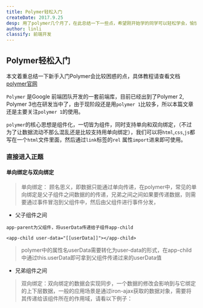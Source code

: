 ```yaml
---
title: Polymer轻松入门
createDate: 2017.9.25
desp: 用了polymer几个月了，在此总结一下一些点，希望刚开始学的同学可以轻松学会，愉快开发
author: linli
classify: 前端开发
---
```


## Polymer轻松入门

本文着重总结一下新手入门Polymer会比较困惑的点，具体教程请查看文档[polymer官网](https://www.polymer-project.org/1.0/docs/devguide/feature-overview)

`Polymer` 是Google 前端团队开发的一套前端库，目前已经出到了Polymer 2, Polymer 3也在研发当中了，由于现阶段还是用`polymer 1`比较多，所以本篇文章还是主要关注`polymer 1`的使用。

`polymer`的核心思想是组件化，一切皆为组件，同时支持单向和双向绑定，（不过为了让数据流动不那么混乱还是比较支持用单向绑定），我们可以将`html`,`css`,`js`都写在一个`html`文件里面，然后通过`link`标签的`rel` 属性`import`进来即可使用。

### 直接进入正题


#### 单向绑定与双向绑定

> 单向绑定： 顾名思义，即数据只能通过单向传递，在polymer中，常见的单向绑定是父子组件之间数据的的传递，兄弟之间之间如果要传递数据，则需要通过事件冒泡到父组件中，然后由父组件进行事件分发，

- 父子组件之间

```
app-parent为父组件，将userData传递给子组件app-child

<app-child user-data="[[userData]]"></app-child>

```
  > polymer中的属性名userData需要转化为user-data的形式，在app-child中通过this.userData即可拿到父组件传递过来的userData值

- 兄弟组件之间

> 双向绑定：双向绑定的数据会实现同步，一个数据的修改会影响到与它绑定的上下层数据，一般的应用场景是通过iron-ajax获取的数据对象，需要将其传递给该组件所在的作用域，请看以下例子：
